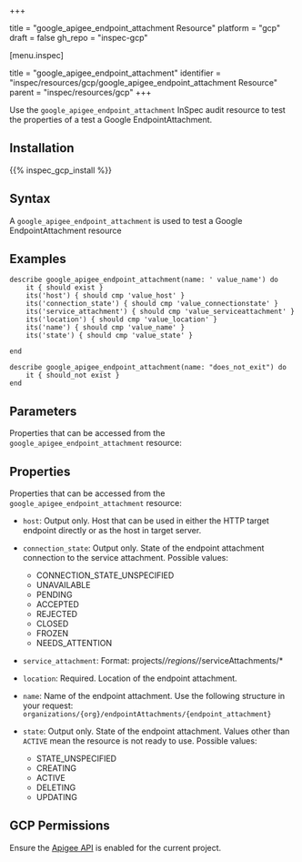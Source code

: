 +++

title = "google_apigee_endpoint_attachment Resource"
platform = "gcp"
draft = false
gh_repo = "inspec-gcp"


[menu.inspec]

title = "google_apigee_endpoint_attachment"
identifier = "inspec/resources/gcp/google_apigee_endpoint_attachment Resource"
parent = "inspec/resources/gcp"
+++

Use the `google_apigee_endpoint_attachment` InSpec audit resource to test the properties of a test a Google EndpointAttachment.

## Installation
{{% inspec_gcp_install %}}

## Syntax
A `google_apigee_endpoint_attachment` is used to test a Google EndpointAttachment resource

## Examples
```
describe google_apigee_endpoint_attachment(name: ' value_name') do
	it { should exist }
	its('host') { should cmp 'value_host' }
	its('connection_state') { should cmp 'value_connectionstate' }
	its('service_attachment') { should cmp 'value_serviceattachment' }
	its('location') { should cmp 'value_location' }
	its('name') { should cmp 'value_name' }
	its('state') { should cmp 'value_state' }

end

describe google_apigee_endpoint_attachment(name: "does_not_exit") do
	it { should_not exist }
end
```

## Parameters
Properties that can be accessed from the `google_apigee_endpoint_attachment` resource:

## Properties
Properties that can be accessed from the `google_apigee_endpoint_attachment` resource:


  * `host`: Output only. Host that can be used in either the HTTP target endpoint directly or as the host in target server.

  * `connection_state`: Output only. State of the endpoint attachment connection to the service attachment.
  Possible values:
    * CONNECTION_STATE_UNSPECIFIED
    * UNAVAILABLE
    * PENDING
    * ACCEPTED
    * REJECTED
    * CLOSED
    * FROZEN
    * NEEDS_ATTENTION

  * `service_attachment`: Format: projects/*/regions/*/serviceAttachments/*

  * `location`: Required. Location of the endpoint attachment.

  * `name`: Name of the endpoint attachment. Use the following structure in your request: `organizations/{org}/endpointAttachments/{endpoint_attachment}`

  * `state`: Output only. State of the endpoint attachment. Values other than `ACTIVE` mean the resource is not ready to use.
  Possible values:
    * STATE_UNSPECIFIED
    * CREATING
    * ACTIVE
    * DELETING
    * UPDATING


## GCP Permissions

Ensure the [Apigee API](https://console.cloud.google.com/apis/library/apigee.googleapis.com/) is enabled for the current project.
